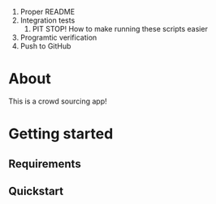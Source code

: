 1. Proper README
2. Integration tests
   1. PIT STOP! How to make running these scripts easier
3. Programtic verification
4. Push to GitHub


# About

This is a crowd sourcing app!

# Getting started

## Requirements

## Quickstart